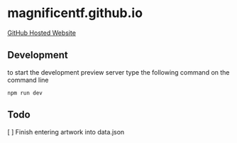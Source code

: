 # magnificentf.github.io

[GitHub Hosted Website](http://magnificentf.github.io/)

## Development

to start the development preview server type the following command on the command line

`npm run dev`

## Todo
[ ] Finish entering artwork into data.json